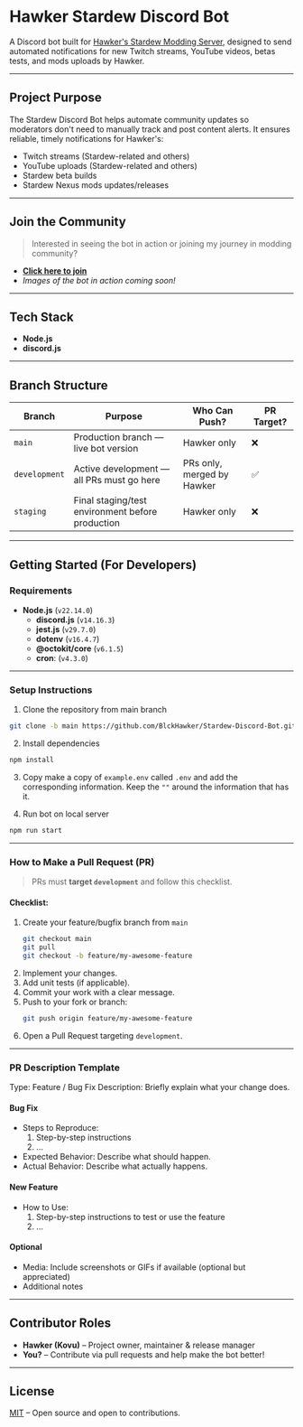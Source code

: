 # Hawker Stardew Discord Bot

A Discord bot built for [Hawker's Stardew Modding Server](https://discord.gg/mthtsCYy6d), designed to send automated notifications for new Twitch streams, YouTube videos, betas tests, and mods uploads by Hawker.

---

## Project Purpose

The Stardew Discord Bot helps automate community updates so moderators don't need to manually track and post content alerts. It ensures reliable, timely notifications for Hawker's:

- Twitch streams (Stardew-related and others)
- YouTube uploads (Stardew-related and others)
- Stardew beta builds
- Stardew Nexus mods updates/releases

---

## Join the Community

> Interested in seeing the bot in action or joining my journey in modding community?

- **[Click here to join](https://discord.gg/mthtsCYy6d)**  
- _Images of the bot in action coming soon!_

---

## Tech Stack

- **Node.js**
- **discord.js**
---

## Branch Structure

| Branch     | Purpose                                         | Who Can Push?   | PR Target? |
|------------|--------------------------------------------------|------------------|------------|
| `main`     | Production branch — live bot version             | Hawker only      | ❌   |
| `development` | Active development — all PRs must go here        | PRs only, merged by Hawker | ✅  |
| `staging`  | Final staging/test environment before production | Hawker only      | ❌   |

---

## Getting Started (For Developers)

### Requirements

- **Node.js** (`v22.14.0`)
   - **discord.js** (`v14.16.3`)
   - **jest.js**  (`v29.7.0`)
   - **dotenv** (`v16.4.7`)
   - **@octokit/core** (`v6.1.5`)
   - **cron**: (`v4.3.0`)

---

### Setup Instructions


1. Clone the repository from main branch
```bash
git clone -b main https://github.com/BlckHawker/Stardew-Discord-Bot.git
```
2. Install dependencies
```bash
npm install
```
3. Copy make a copy of `example.env` called `.env` and add the corresponding information. Keep the `""` around the information that has it.

4. Run bot on local server

```bash
npm run start
```

---

### How to Make a Pull Request (PR)

> PRs must **target `development`** and follow this checklist.

#### Checklist:
1. Create your feature/bugfix branch from `main`
    ```bash
    git checkout main
    git pull
    git checkout -b feature/my-awesome-feature
    ```
2. Implement your changes.
3. Add unit tests (if applicable).
4. Commit your work with a clear message.
5. Push to your fork or branch:
    ```bash
    git push origin feature/my-awesome-feature
    ```
6. Open a Pull Request targeting `development`.
---

### PR Description Template

Type: Feature / Bug Fix
Description: Briefly explain what your change does.

#### Bug Fix

- Steps to Reproduce:
   1. Step-by-step instructions
   2. ...
- Expected Behavior: Describe what should happen.
- Actual Behavior: Describe what actually happens.

#### New Feature

- How to Use:
   1. Step-by-step instructions to test or use the feature
   2. ...

#### Optional
- Media: Include screenshots or GIFs if available (optional but appreciated)
- Additional notes
---

## Contributor Roles

- **Hawker (Kovu)** – Project owner, maintainer & release manager  
- **You?** – Contribute via pull requests and help make the bot better!

---

## License

[MIT](https://github.com/BlckHawker/Stardew-Discord-Bot/blob/master/LICENSE) – Open source and open to contributions.
